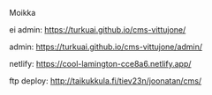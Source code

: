 Moikka

ei admin: https://turkuai.github.io/cms-vittujone/

admin: https://turkuai.github.io/cms-vittujone/admin/

netlify: https://cool-lamington-cce8a6.netlify.app/

ftp deploy: http://taikukkula.fi/tiev23n/joonatan/cms/
